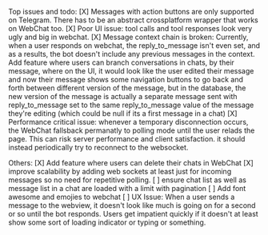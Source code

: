 Top issues and todo:
[X] Messages with action buttons are only supported on Telegram. There has to be an abstract crossplatform wrapper that works on WebChat too.
[X] Poor UI issue: tool calls and tool responses look very ugly and big in webchat.
[X] Message context chain is broken: Currently, when a user responds on webchat, the reply_to_message isn't even set, and as a results, the bot doesn't include any previous messages in the context. Add feature where users can branch conversations in chats, by their message, where on the UI, it would look like the user edited their message and now their message shows some navigation buttons to go back and forth between different version of the message, but in the database, the new version of the message is actually a separate message sent with reply_to_message set to the same reply_to_message value of the message they're editing (which could be null if its a first message in a chat)
[X] Performance critical issue: whenever a temporary disconnection occurs, the WebChat fallsback permanatly to polling mode until the user relads the page. This can risk server performance and client satisfaction. it should instead periodically try to reconnect to the websocket. 

Others:
[X] Add feature where users can delete their chats in WebChat
[X] improve scalability by adding web sockets at least just for incoming messages so no need for repetitive polling.
[ ] ensure chat list as well as message list in a chat are loaded with a limit with pagination 
[ ] Add font awesome and emojies to webchat 
[ ] UX Issue: When a user sends a message to the webview, it doesn't look like much is going on for a second or so until the bot responds. Users get impatient quickly if it doesn't at least show some sort of loading indicator or typing or something.